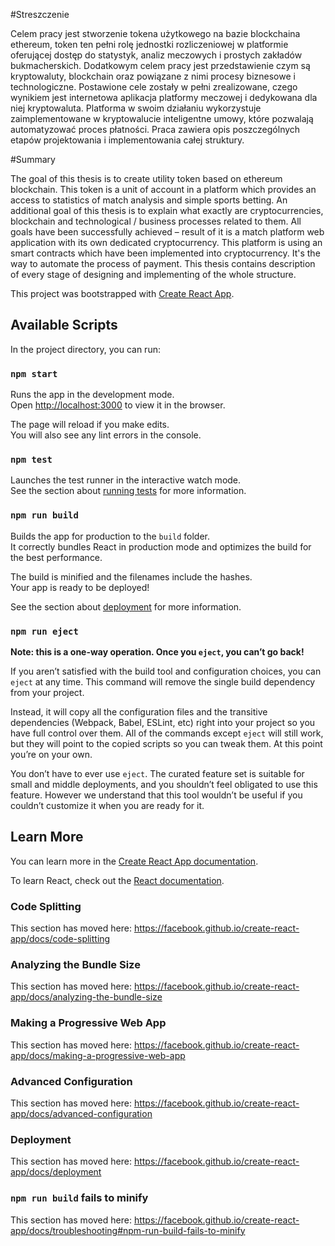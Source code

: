 #Streszczenie

Celem pracy jest stworzenie tokena użytkowego na bazie blockchaina ethereum, token ten
pełni rolę jednostki rozliczeniowej w platformie oferującej dostęp do statystyk, analiz meczowych
i prostych zakładów bukmacherskich. Dodatkowym celem pracy jest przedstawienie czym są
kryptowaluty, blockchain oraz powiązane z nimi procesy biznesowe i technologiczne. Postawione
cele zostały w pełni zrealizowane, czego wynikiem jest internetowa aplikacja platformy meczowej
i dedykowana dla niej kryptowaluta. Platforma w swoim działaniu wykorzystuje
zaimplementowane w kryptowalucie inteligentne umowy, które pozwalają automatyzować proces
płatności. Praca zawiera opis poszczególnych etapów projektowania i implementowania całej
struktury.

#Summary

The goal of this thesis is to create utility token based on ethereum blockchain. This token is
a unit of account in a platform which provides an access to statistics of match analysis and simple
sports betting. An additional goal of this thesis is to explain what exactly are cryptocurrencies,
blockchain and technological / business processes related to them. All goals have been successfully
achieved – result of it is a match platform web application with its own dedicated cryptocurrency.
This platform is using an smart contracts which have been implemented into cryptocurrency. It's the
way to automate the process of payment. This thesis contains description of every stage of
designing and implementing of the whole structure.

This project was bootstrapped with [Create React App](https://github.com/facebook/create-react-app).

## Available Scripts

In the project directory, you can run:

### `npm start`

Runs the app in the development mode.<br>
Open [http://localhost:3000](http://localhost:3000) to view it in the browser.

The page will reload if you make edits.<br>
You will also see any lint errors in the console.

### `npm test`

Launches the test runner in the interactive watch mode.<br>
See the section about [running tests](https://facebook.github.io/create-react-app/docs/running-tests) for more information.

### `npm run build`

Builds the app for production to the `build` folder.<br>
It correctly bundles React in production mode and optimizes the build for the best performance.

The build is minified and the filenames include the hashes.<br>
Your app is ready to be deployed!

See the section about [deployment](https://facebook.github.io/create-react-app/docs/deployment) for more information.

### `npm run eject`

**Note: this is a one-way operation. Once you `eject`, you can’t go back!**

If you aren’t satisfied with the build tool and configuration choices, you can `eject` at any time. This command will remove the single build dependency from your project.

Instead, it will copy all the configuration files and the transitive dependencies (Webpack, Babel, ESLint, etc) right into your project so you have full control over them. All of the commands except `eject` will still work, but they will point to the copied scripts so you can tweak them. At this point you’re on your own.

You don’t have to ever use `eject`. The curated feature set is suitable for small and middle deployments, and you shouldn’t feel obligated to use this feature. However we understand that this tool wouldn’t be useful if you couldn’t customize it when you are ready for it.

## Learn More

You can learn more in the [Create React App documentation](https://facebook.github.io/create-react-app/docs/getting-started).

To learn React, check out the [React documentation](https://reactjs.org/).

### Code Splitting

This section has moved here: https://facebook.github.io/create-react-app/docs/code-splitting

### Analyzing the Bundle Size

This section has moved here: https://facebook.github.io/create-react-app/docs/analyzing-the-bundle-size

### Making a Progressive Web App

This section has moved here: https://facebook.github.io/create-react-app/docs/making-a-progressive-web-app

### Advanced Configuration

This section has moved here: https://facebook.github.io/create-react-app/docs/advanced-configuration

### Deployment

This section has moved here: https://facebook.github.io/create-react-app/docs/deployment

### `npm run build` fails to minify

This section has moved here: https://facebook.github.io/create-react-app/docs/troubleshooting#npm-run-build-fails-to-minify
